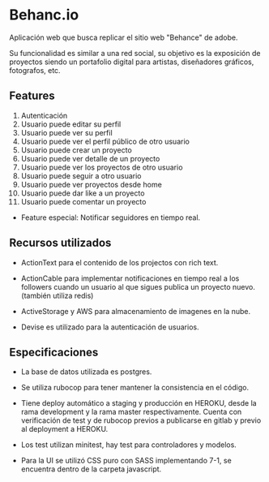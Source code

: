 # Behanc.io

Aplicación web que busca replicar el sitio web "Behance" de adobe.

Su funcionalidad es similar a una red social, su objetivo es la exposición de proyectos siendo un portafolio digital para artistas, diseñadores gráficos, fotografos, etc.

## Features
1. Autenticación
2. Usuario puede editar su perfil
3. Usuario puede ver su perfil
4. Usuario puede ver el perfil público de otro usuario
5. Usuario puede crear un proyecto
6. Usuario puede ver detalle de un proyecto
7. Usuario puede ver los proyectos de otro usuario
8. Usuario puede seguir a otro usuario
9. Usuario puede ver proyectos desde home
10. Usuario puede dar like a un proyecto
11. Usuario puede comentar un proyecto

* Feature especial: Notificar seguidores en tiempo real.

## Recursos utilizados

* ActionText para el contenido de los projectos con rich text.

* ActionCable para implementar notificaciones en tiempo real a los followers cuando un usuario al que sigues publica un proyecto nuevo. (también utiliza redis)

* ActiveStorage y AWS para almacenamiento de imagenes en la nube.

* Devise es utilizado para la autenticación de usuarios.

## Especificaciones

* La base de datos utilizada es postgres.

* Se utiliza rubocop para tener mantener la consistencia en el código.

* Tiene deploy automático a staging y producción en HEROKU, desde la rama development y la rama master respectivamente. Cuenta con verificación de test y de rubocop previos a publicarse en gitlab y previo al deployment a HEROKU.

* Los test utilizan minitest, hay test para controladores y modelos.

* Para la UI se utilizó CSS puro con SASS implementando 7-1, se encuentra dentro de la carpeta javascript.
